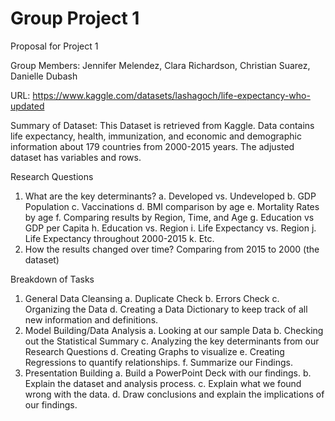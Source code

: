 # Group Project 1

Proposal for Project 1

Group Members: Jennifer Melendez, Clara Richardson, Christian Suarez, Danielle Dubash

URL: https://www.kaggle.com/datasets/lashagoch/life-expectancy-who-updated


Summary of Dataset: This Dataset is retrieved from Kaggle. Data contains life expectancy, health, immunization, and economic and demographic information about 179 countries from 2000-2015 years. The adjusted dataset has variables and rows.

Research Questions
1. What are the key determinants?
	a. Developed vs. Undeveloped
	b. GDP Population
	c. Vaccinations
	d. BMI comparison by age
	e. Mortality Rates by age
	f. Comparing results by Region, Time, and Age
	g. Education vs GDP per Capita
	h. Education vs. Region
	i. Life Expectancy vs. Region
	j. Life Expectancy throughout 2000-2015
	k. Etc.
2. How the results changed over time? Comparing from 2015 to 2000 (the dataset)
 

Breakdown of Tasks 
1. General Data Cleansing
	a. Duplicate Check
	b. Errors Check
	c. Organizing the Data
	d. Creating a Data Dictionary to keep track of all new information 	and definitions.
2. Model Building/Data Analysis
	a. Looking at our sample Data
	b. Checking out the Statistical Summary
	c. Analyzing the key determinants from our Research Questions
	d. Creating Graphs to visualize
	e. Creating Regressions to quantify relationships.
	f. Summarize our Findings.
3. Presentation Building
	a. Build a PowerPoint Deck with our findings.
	b. Explain the dataset and analysis process.
	c. Explain what we found wrong with the data.
	d. Draw conclusions and explain the implications of our findings.



